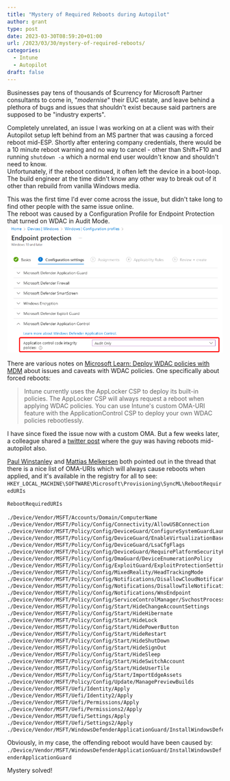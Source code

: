 ```yaml
---
title: "Mystery of Required Reboots during Autopilot"
author: grant
type: post
date: 2023-03-30T08:59:20+01:00
url: /2023/03/30/mystery-of-required-reboots/
categories:
  - Intune
  - Autopilot
draft: false
---
```


Businesses pay tens of thousands of $currency for Microsoft Partner consultants to come in, "_modernise_" their EUC estate, and leave behind a plethora of bugs and issues that shouldn't exist because said partners are supposed to be "industry experts".

Completely unrelated, an issue I was working on at a client was with their Autopilot setup left behind from an MS partner that was causing a forced reboot mid-ESP.
Shortly after entering company credentials, there would be a 10 minute reboot warning and no way to cancel - other than Shift+F10 and running `shutdown -a` which a normal end user wouldn't know and shouldn't need to know.  
Unfortunately, if the reboot continued, it often left the device in a boot-loop. The build engineer at the time didn't know any other way to break out of it other than rebuild from vanilla Windows media.

This was the first time I'd ever come across the issue, but didn't take long to find other people with the same issue online.  
The reboot was caused by a Configuration Profile for Endpoint Protection that turned on WDAC in Audit Mode.
![](WDAC_Auditmode.png)

There are various notes on [Microsoft Learn: Deploy WDAC policies with MDM](https://learn.microsoft.com/en-us/windows/security/threat-protection/windows-defender-application-control/deployment/deploy-windows-defender-application-control-policies-using-intune#use-intunes-built-in-policies) about issues and caveats with WDAC policies. One specifically about forced reboots:

> Intune currently uses the AppLocker CSP to deploy its built-in policies. The AppLocker CSP will always request a reboot when applying WDAC policies. You can use Intune's custom OMA-URI feature with the ApplicationControl CSP to deploy your own WDAC policies rebootlessly.


I have since fixed the issue now with a custom OMA. But a few weeks later, a colleague shared a [twitter post](https://nitter.net/BruceSaaaa/status/1632851267968983041) where the guy was having reboots mid-autopilot also.

[Paul Winstanley](https://nitter.net/SCCMentor "Paul Winstanley - MVP") and [Mattias Melkersen](https://nitter.net/MMelkersen "Mattias Melkersen {MVP}") both pointed out in the thread that there is a nice list of OMA-URIs which will always cause reboots when applied, and it's available in the registry for all to see:
`HKEY_LOCAL_MACHINE\SOFTWARE\Microsoft\Provisioning\SyncML\RebootRequiredURIs`

```
RebootRequiredURIs

./Device/Vendor/MSFT/Accounts/Domain/ComputerName
./Device/Vendor/MSFT/Policy/Config/Connectivity/AllowUSBConnection
./Device/Vendor/MSFT/Policy/Config/DeviceGuard/ConfigureSystemGuardLaunch
./Device/Vendor/MSFT/Policy/Config/DeviceGuard/EnableVirtualizationBasedSecurity
./Device/Vendor/MSFT/Policy/Config/DeviceGuard/LsaCfgFlags
./Device/Vendor/MSFT/Policy/Config/DeviceGuard/RequirePlatformSecurityFeatures
./Device/Vendor/MSFT/Policy/Config/DmaGuard/DeviceEnumerationPolicy
./Device/Vendor/MSFT/Policy/Config/ExploitGuard/ExploitProtectionSettings
./Device/Vendor/MSFT/Policy/Config/MixedReality/HeadTrackingMode
./Device/Vendor/MSFT/Policy/Config/Notifications/DisallowCloudNotification
./Device/Vendor/MSFT/Policy/Config/Notifications/DisallowTileNotification
./Device/Vendor/MSFT/Policy/Config/Notifications/WnsEndpoint
./Device/Vendor/MSFT/Policy/Config/ServiceControlManager/SvchostProcessMitigation
./Device/Vendor/MSFT/Policy/Config/Start/HideChangeAccountSettings
./Device/Vendor/MSFT/Policy/Config/Start/HideHibernate
./Device/Vendor/MSFT/Policy/Config/Start/HideLock
./Device/Vendor/MSFT/Policy/Config/Start/HidePowerButton
./Device/Vendor/MSFT/Policy/Config/Start/HideRestart
./Device/Vendor/MSFT/Policy/Config/Start/HideShutDown
./Device/Vendor/MSFT/Policy/Config/Start/HideSignOut
./Device/Vendor/MSFT/Policy/Config/Start/HideSleep
./Device/Vendor/MSFT/Policy/Config/Start/HideSwitchAccount
./Device/Vendor/MSFT/Policy/Config/Start/HideUserTile
./Device/Vendor/MSFT/Policy/Config/Start/ImportEdgeAssets
./Device/Vendor/MSFT/Policy/Config/Update/ManagePreviewBuilds
./Device/Vendor/MSFT/Uefi/Identity/Apply
./Device/Vendor/MSFT/Uefi/Identity2/Apply
./Device/Vendor/MSFT/Uefi/Permissions/Apply
./Device/Vendor/MSFT/Uefi/Permissions2/Apply
./Device/Vendor/MSFT/Uefi/Settings/Apply
./Device/Vendor/MSFT/Uefi/Settings2/Apply
./Device/Vendor/MSFT/WindowsDefenderApplicationGuard/InstallWindowsDefenderApplicationGuard
```

Obviously, in my case, the offending reboot would have been caused by: `./Device/Vendor/MSFT/WindowsDefenderApplicationGuard/InstallWindowsDefenderApplicationGuard`

Mystery solved!
